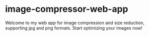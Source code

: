 # image-compressor-web-app
Welcome to my web app for image compression and size reduction, supporting jpg and png formats. Start optimizing your images now!
